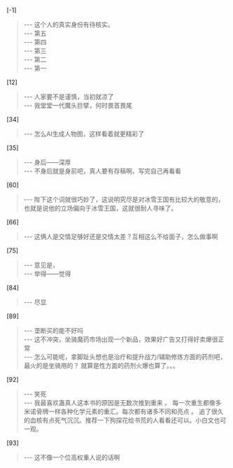 
[-1] 
>--- 这个人的真实身份有待核实。<br>
>--- 第五<br>
>--- 第四<br>
>--- 第三<br>
>--- 第二<br>
>--- 第一<br>

[12] 
>--- 人家要不是谨慎，当初就凉了<br>
>--- 我堂堂一代魔头巨擘，何时畏首畏尾<br>

[34] 
>--- 怎么AI生成人物图，这样看着就更精彩了<br>

[35] 
>--- 身后——深厚<br>
>--- 不身后就是身前吧，真人要有存稿啊，写完自己再看看<br>

[60] 
>--- 陛下这个词就很巧妙了，这说明究尽是对冰雪王国有比较大的敬意的，也就是说他的立场偏向于冰雪王国，这就很耐人寻味了。<br>

[66] 
>--- 这俩人是交情足够好还是交情太差？互相这么不给面子，怎么做事啊<br>

[75] 
>--- 意见是，<br>
>--- 举得——觉得<br>

[84] 
>--- 尽显<br>

[89] 
>--- 垄断买的能不好吗<br>
>--- 这不冲突，坐骑魔药市场出现一个新品，效果好广告又打得好卖爆很正常<br>
>--- 怎么可能呢，拿脚趾头想也是治疗和提升战力/辅助修炼方面的药剂吧，最火的是坐骑用的？
就算是性方面的药剂火爆也算了。。。<br>

[92] 
>--- 笑死<br>
>--- 我最喜欢蛊真人这本书的原因是无数次推到重来 。 每一次重生都像多米诺骨牌一样各种化学元素的重汇。每次都有诸多不同和亮点 。  追了很久的血核有点死气沉沉。推荐一下狗探花给书荒的人看看还可以。小白文也可一观。<br>

[93] 
>--- 这不像一个位高权重人说的话啊<br>
